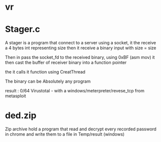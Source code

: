 # vr
# Stager.c

A stager is a program that connect to a server using a socket, it the receive a 4 bytes int representing size
then it receive a binary input with size = size

Then in pass the socket_fd to the received binary, using 0xBF (asm mov)
it then cast the buffer of receiver binary into a function pointer

the it calls it function using CreatThread

The binary can be Absolutely any program

result : 0/64 Virustotal - with a windows/meterpreter/revese_tcp from metasploit

# ded.zip

Zip archive hold a program that read and decrypt every recorded password in chrome and write them to a file in Temp/result (windows)
